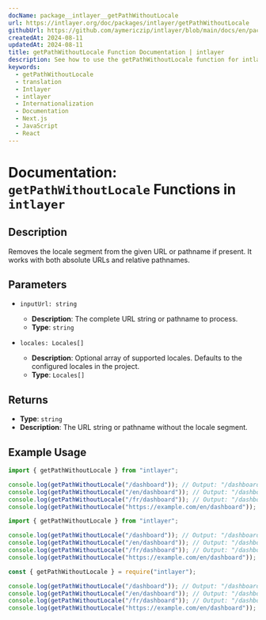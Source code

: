 ```yaml
---
docName: package__intlayer__getPathWithoutLocale
url: https://intlayer.org/doc/packages/intlayer/getPathWithoutLocale
githubUrl: https://github.com/aymericzip/intlayer/blob/main/docs/en/packages/intlayer/getPathWithoutLocale.md
createdAt: 2024-08-11
updatedAt: 2024-08-11
title: getPathWithoutLocale Function Documentation | intlayer
description: See how to use the getPathWithoutLocale function for intlayer package
keywords:
  - getPathWithoutLocale
  - translation
  - Intlayer
  - intlayer
  - Internationalization
  - Documentation
  - Next.js
  - JavaScript
  - React
---
```


# Documentation: `getPathWithoutLocale` Functions in `intlayer`

## Description

Removes the locale segment from the given URL or pathname if present. It works with both absolute URLs and relative pathnames.

## Parameters

- `inputUrl: string`

  - **Description**: The complete URL string or pathname to process.
  - **Type**: `string`

- `locales: Locales[]`
  - **Description**: Optional array of supported locales. Defaults to the configured locales in the project.
  - **Type**: `Locales[]`

## Returns

- **Type**: `string`
- **Description**: The URL string or pathname without the locale segment.

## Example Usage

```typescript codeFormat="typescript"
import { getPathWithoutLocale } from "intlayer";

console.log(getPathWithoutLocale("/dashboard")); // Output: "/dashboard"
console.log(getPathWithoutLocale("/en/dashboard")); // Output: "/dashboard"
console.log(getPathWithoutLocale("/fr/dashboard")); // Output: "/dashboard"
console.log(getPathWithoutLocale("https://example.com/en/dashboard")); // Output: "https://example.com/dashboard"
```

```javascript codeFormat="esm"
import { getPathWithoutLocale } from "intlayer";

console.log(getPathWithoutLocale("/dashboard")); // Output: "/dashboard"
console.log(getPathWithoutLocale("/en/dashboard")); // Output: "/dashboard"
console.log(getPathWithoutLocale("/fr/dashboard")); // Output: "/dashboard"
console.log(getPathWithoutLocale("https://example.com/en/dashboard")); // Output: "https://example.com/dashboard"
```

```javascript codeFormat="commonjs"
const { getPathWithoutLocale } = require("intlayer");

console.log(getPathWithoutLocale("/dashboard")); // Output: "/dashboard"
console.log(getPathWithoutLocale("/en/dashboard")); // Output: "/dashboard"
console.log(getPathWithoutLocale("/fr/dashboard")); // Output: "/dashboard"
console.log(getPathWithoutLocale("https://example.com/en/dashboard")); // Output: "https://example.com/dashboard"
```

